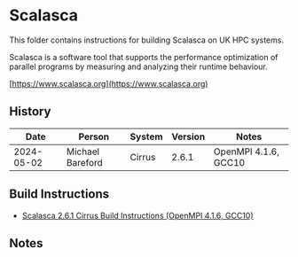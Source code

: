 Scalasca
========

This folder contains instructions for building Scalasca on UK HPC systems.

Scalasca is a software tool that supports the performance optimization of parallel programs by measuring and analyzing their runtime behaviour.

[https://www.scalasca.org](https://www.scalasca.org)

History
-------

 Date | Person | System | Version | Notes
 ---- | ------ | ------ | ------- | -----
 2024-05-02 | Michael Bareford | Cirrus | 2.6.1 | OpenMPI 4.1.6, GCC10

Build Instructions
--------------------

* [Scalasca 2.6.1 Cirrus Build Instructions (OpenMPI 4.1.6, GCC10)](build_scalasca_2.6.1_cirrus_ompi4_gcc10.md)

Notes
-----
